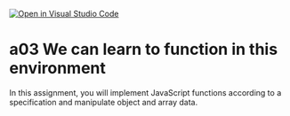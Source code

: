 [![Open in Visual Studio Code](https://classroom.github.com/assets/open-in-vscode-f059dc9a6f8d3a56e377f745f24479a46679e63a5d9fe6f495e02850cd0d8118.svg)](https://classroom.github.com/online_ide?assignment_repo_id=6466711&assignment_repo_type=AssignmentRepo)
# a03 We can learn to function in this environment
In this assignment, you will implement JavaScript functions according to a specification and manipulate object and array data.
